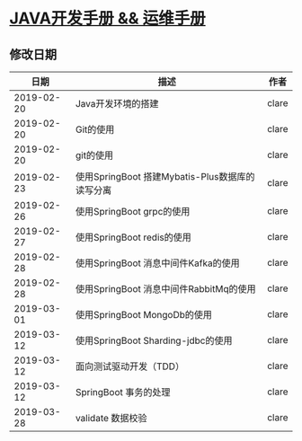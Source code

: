 # [JAVA开发手册 && 运维手册](SUMMARY.md)

## 修改日期

|日期|描述|作者|
|------------|-----|------|
|2019-02-20|Java开发环境的搭建|clare|
|2019-02-20|Git的使用|clare|
|2019-02-20|git的使用|clare|
|2019-02-23|使用SpringBoot 搭建Mybatis-Plus数据库的读写分离 |clare|
|2019-02-26|使用SpringBoot grpc的使用|clare|
|2019-02-27|使用SpringBoot redis的使用|clare|
|2019-02-28|使用SpringBoot 消息中间件Kafka的使用|clare|
|2019-02-28|使用SpringBoot 消息中间件RabbitMq的使用|clare|
|2019-03-01|使用SpringBoot MongoDb的使用|clare|
|2019-03-12|使用SpringBoot Sharding-jdbc的使用|clare|
|2019-03-12|面向测试驱动开发（TDD）|clare|
|2019-03-12|SpringBoot 事务的处理|clare|
|2019-03-28|validate 数据校验|clare|